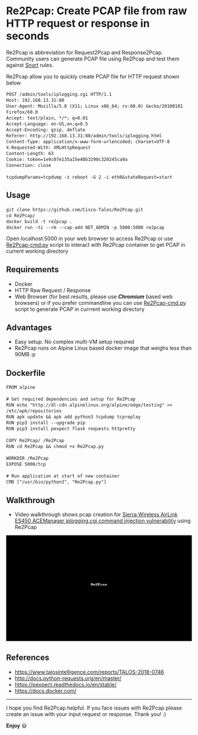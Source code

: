 # Re2Pcap: Create PCAP file from raw HTTP request or response in seconds

Re2Pcap is abbreviation for Request2Pcap and Response2Pcap. Community users can generate PCAP file using Re2Pcap and test them against [Snort](https://snort.org) rules.

Re2Pcap allow you to quickly create PCAP file for HTTP request shown below 
```
POST /admin/tools/iplogging.cgi HTTP/1.1
Host: 192.168.13.31:80
User-Agent: Mozilla/5.0 (X11; Linux x86_64; rv:60.0) Gecko/20100101 Firefox/60.0
Accept: text/plain, */*; q=0.01
Accept-Language: en-US,en;q=0.5
Accept-Encoding: gzip, deflate
Referer: http://192.168.13.31:80/admin/tools/iplogging.html
Content-Type: application/x-www-form-urlencoded; charset=UTF-8
X-Requested-With: XMLHttpRequest
Content-Length: 63
Cookie: token=1e9c07e135a15e40b3290c320245ca9a
Connection: close

tcpdumpParams=tcpdump -z reboot -G 2 -i eth0&stateRequest=start
```

## Usage

```
git clone https://github.com/Cisco-Talos/Re2Pcap.git
cd Re2Pcap/
docker build -t re2pcap .
docker run -ti --rm --cap-add NET_ADMIN -p 5000:5000 re2pcap 
```
Open localhost:5000 in your web browser to access Re2Pcap or use [Re2Pcap-cmd.py](Re2Pcap-cmd.py) script to interact with Re2Pcap container to get PCAP in current working directory


## Requirements

* Docker
* HTTP Raw Request / Response
* Web Browser (for best results, please use **_Chromium_** based web browsers) or if you prefer commandline you can use [Re2Pcap-cmd.py](Re2Pcap-cmd.py) script to generate PCAP in currrent working directory

## Advantages

* Easy setup. No complex multi-VM setup required
* Re2Pcap runs on Alpine Linux based docker image that weighs less than 90MB :p

## Dockerfile

```
FROM alpine

# Get required dependencies and setup for Re2Pcap
RUN echo "http://dl-cdn.alpinelinux.org/alpine/edge/testing" >> /etc/apk/repositories
RUN apk update && apk add python3 tcpdump tcpreplay
RUN pip3 install --upgrade pip
RUN pip3 install pexpect flask requests httpretty

COPY Re2Pcap/ /Re2Pcap
RUN cd Re2Pcap && chmod +x Re2Pcap.py

WORKDIR /Re2Pcap
EXPOSE 5000/tcp

# Run application at start of new container
CMD ["/usr/bin/python3", "Re2Pcap.py"]
```

## Walkthrough

* Video walkthrough shows pcap creation for [Sierra Wireless AirLink ES450 ACEManager iplogging.cgi command injection vulnerability](https://www.talosintelligence.com/reports/TALOS-2018-0746) using Re2Pcap

<img src='/Re2Pcap/Re2Pcap_Demo.gif' title='Re2Pcap Demo' width='' alt='Re2Pcap Demo Walkthrough' />

## References

* https://www.talosintelligence.com/reports/TALOS-2018-0746
* http://docs.python-requests.org/en/master/
* https://pexpect.readthedocs.io/en/stable/
* https://docs.docker.com/

---

I hope you find Re2Pcap helpful. If you face issues with Re2Pcap please create an issue with your input request or response. Thank you! :)

**Enjoy** 😃

